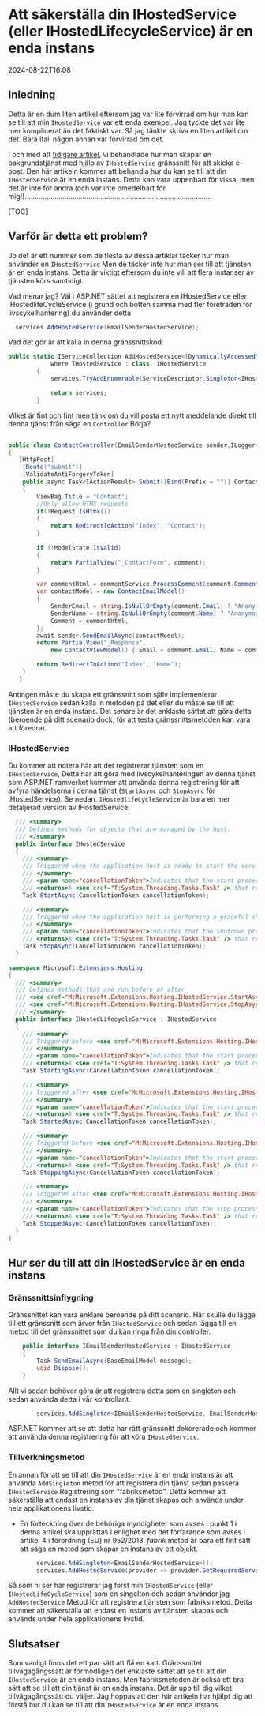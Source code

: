 # Att säkerställa din IHostedService (eller IHostedLifecycleService) är en enda instans

<!--category-- ASP.NET -->
<datetime class="hidden">2024-08-22T16:08</datetime>

## Inledning

Detta är en dum liten artikel eftersom jag var lite förvirrad om hur man kan se till att min `IHostedService` var ett enda exempel. Jag tyckte det var lite mer komplicerat än det faktiskt var. Så jag tänkte skriva en liten artikel om det. Bara ifall någon annan var förvirrad om det.

I och med att [tidigare artikel](/blog/addingasyncsendingforemails), vi behandlade hur man skapar en bakgrundstjänst med hjälp av `IHostedService` gränssnitt för att skicka e-post. Den här artikeln kommer att behandla hur du kan se till att din `IHostedService` är en enda instans.
Detta kan vara uppenbart för vissa, men det är inte för andra (och var inte omedelbart för mig!)..............................................................................................

[TOC]

## Varför är detta ett problem?

Jo det är ett nummer som de flesta av dessa artiklar täcker hur man använder en `IHostedService` Men de täcker inte hur man ser till att tjänsten är en enda instans. Detta är viktigt eftersom du inte vill att flera instanser av tjänsten körs samtidigt.

Vad menar jag? Väl i ASP.NET sättet att registrera en IHostedService eller IHostedlifeCycleService (i grund och botten samma med fler företräden för livscykelhantering) du använder detta

```csharp
  services.AddHostedService(EmailSenderHostedService);
```

Vad det gör är att kalla in denna gränssnittskod:

```csharp
public static IServiceCollection AddHostedService<[DynamicallyAccessedMembers(DynamicallyAccessedMemberTypes.PublicConstructors)] THostedService>(this IServiceCollection services)
            where THostedService : class, IHostedService
        {
            services.TryAddEnumerable(ServiceDescriptor.Singleton<IHostedService, THostedService>());

            return services;
        }

```

Vilket är fint och fint men tänk om du vill posta ett nytt meddelande direkt till denna tjänst från säga en `Controller` Börja?

```csharp

public class ContactController(EmailSenderHostedService sender,ILogger<BaseController> logger) ...
{
   [HttpPost]
    [Route("submit")]
    [ValidateAntiForgeryToken]
    public async Task<IActionResult> Submit([Bind(Prefix = "")] ContactViewModel comment)
    {
        ViewBag.Title = "Contact";
        //Only allow HTMX requests
        if(!Request.IsHtmx())
        {
            return RedirectToAction("Index", "Contact");
        }
      
        if (!ModelState.IsValid)
        {
            return PartialView("_ContactForm", comment);
        }

        var commentHtml = commentService.ProcessComment(comment.Comment);
        var contactModel = new ContactEmailModel()
        {
            SenderEmail = string.IsNullOrEmpty(comment.Email) ? "Anonymous" : comment.Email,
            SenderName = string.IsNullOrEmpty(comment.Name) ? "Anonymous" : comment.Name,
            Comment = commentHtml,
        };
        await sender.SendEmailAsync(contactModel);
        return PartialView("_Response",
            new ContactViewModel() { Email = comment.Email, Name = comment.Name, Comment = commentHtml });

        return RedirectToAction("Index", "Home");
    }
   }
```

Antingen måste du skapa ett gränssnitt som själv implementerar `IHostedService` sedan kalla in metoden på det eller du måste se till att tjänsten är en enda instans. Det senare är det enklaste sättet att göra detta (beroende på ditt scenario dock, för att testa gränssnittsmetoden kan vara att föredra).

### IHostedService

Du kommer att notera här att det registrerar tjänsten som en `IHostedService`, Detta har att göra med livscykelhanteringen av denna tjänst som ASP.NET ramverket kommer att använda denna registrering för att avfyra händelserna i denna tjänst (`StartAsync` och `StopAsync` för IHostedService). Se nedan. `IHostedlifeCycleService` är bara en mer detaljerad version av IHostedService.

```csharp
  /// <summary>
  /// Defines methods for objects that are managed by the host.
  /// </summary>
  public interface IHostedService
  {
    /// <summary>
    /// Triggered when the application host is ready to start the service.
    /// </summary>
    /// <param name="cancellationToken">Indicates that the start process has been aborted.</param>
    /// <returns>A <see cref="T:System.Threading.Tasks.Task" /> that represents the asynchronous Start operation.</returns>
    Task StartAsync(CancellationToken cancellationToken);

    /// <summary>
    /// Triggered when the application host is performing a graceful shutdown.
    /// </summary>
    /// <param name="cancellationToken">Indicates that the shutdown process should no longer be graceful.</param>
    /// <returns>A <see cref="T:System.Threading.Tasks.Task" /> that represents the asynchronous Stop operation.</returns>
    Task StopAsync(CancellationToken cancellationToken);
  }

namespace Microsoft.Extensions.Hosting
{
  /// <summary>
  /// Defines methods that are run before or after
  /// <see cref="M:Microsoft.Extensions.Hosting.IHostedService.StartAsync(System.Threading.CancellationToken)" /> and
  /// <see cref="M:Microsoft.Extensions.Hosting.IHostedService.StopAsync(System.Threading.CancellationToken)" />.
  /// </summary>
  public interface IHostedLifecycleService : IHostedService
  {
    /// <summary>
    /// Triggered before <see cref="M:Microsoft.Extensions.Hosting.IHostedService.StartAsync(System.Threading.CancellationToken)" />.
    /// </summary>
    /// <param name="cancellationToken">Indicates that the start process has been aborted.</param>
    /// <returns>A <see cref="T:System.Threading.Tasks.Task" /> that represents the asynchronous operation.</returns>
    Task StartingAsync(CancellationToken cancellationToken);

    /// <summary>
    /// Triggered after <see cref="M:Microsoft.Extensions.Hosting.IHostedService.StartAsync(System.Threading.CancellationToken)" />.
    /// </summary>
    /// <param name="cancellationToken">Indicates that the start process has been aborted.</param>
    /// <returns>A <see cref="T:System.Threading.Tasks.Task" /> that represents the asynchronous operation.</returns>
    Task StartedAsync(CancellationToken cancellationToken);

    /// <summary>
    /// Triggered before <see cref="M:Microsoft.Extensions.Hosting.IHostedService.StopAsync(System.Threading.CancellationToken)" />.
    /// </summary>
    /// <param name="cancellationToken">Indicates that the start process has been aborted.</param>
    /// <returns>A <see cref="T:System.Threading.Tasks.Task" /> that represents the asynchronous operation.</returns>
    Task StoppingAsync(CancellationToken cancellationToken);

    /// <summary>
    /// Triggered after <see cref="M:Microsoft.Extensions.Hosting.IHostedService.StopAsync(System.Threading.CancellationToken)" />.
    /// </summary>
    /// <param name="cancellationToken">Indicates that the stop process has been aborted.</param>
    /// <returns>A <see cref="T:System.Threading.Tasks.Task" /> that represents the asynchronous operation.</returns>
    Task StoppedAsync(CancellationToken cancellationToken);
  }
}
```

## Hur ser du till att din IHostedService är en enda instans

### Gränssnittsinflygning

Gränssnittet kan vara enklare beroende på ditt scenario. Här skulle du lägga till ett gränssnitt som ärver från `IHostedService` och sedan lägga till en metod till det gränssnittet som du kan ringa från din controller.

```csharp
    public interface IEmailSenderHostedService : IHostedService
    {
        Task SendEmailAsync(BaseEmailModel message);
        void Dispose();
    }
```

Allt vi sedan behöver göra är att registrera detta som en singleton och sedan använda detta i vår kontrollant.

```csharp
        services.AddSingleton<IEmailSenderHostedService, EmailSenderHostedService>();
```

ASP.NET kommer att se att detta har rätt gränssnitt dekorerade och kommer att använda denna registrering för att köra `IHostedService`.

### Tillverkningsmetod

En annan för att se till att din `IHostedService` är en enda instans är att använda `AddSingleton` metod för att registrera din tjänst sedan passera `IHostedService` Registrering som "fabriksmetod". Detta kommer att säkerställa att endast en instans av din tjänst skapas och används under hela applikationens livstid.

* En förteckning över de behöriga myndigheter som avses i punkt 1 i denna artikel ska upprättas i enlighet med det förfarande som avses i artikel 4 i förordning (EU) nr 952/2013. *fabrik* metod är bara ett fint sätt att säga en metod som skapar en instans av ett objekt.

```csharp
        services.AddSingleton<EmailSenderHostedService>();
        services.AddHostedService(provider => provider.GetRequiredService<EmailSenderHostedService>());
```

Så som ni ser här registrerar jag först min `IHostedService` (eller `IHostedLifeCycleService`) som en singelton och sedan använder jag `AddHostedService` Metod för att registrera tjänsten som fabriksmetod. Detta kommer att säkerställa att endast en instans av tjänsten skapas och används under hela applikationens livstid.

## Slutsatser

Som vanligt finns det ett par sätt att flå en katt. Gränssnittet tillvägagångssätt är förmodligen det enklaste sättet att se till att din `IHostedService` är en enda instans. Men fabriksmetoden är också ett bra sätt att se till att din tjänst är en enda instans. Det är upp till dig vilket tillvägagångssätt du väljer. Jag hoppas att den här artikeln har hjälpt dig att förstå hur du kan se till att din `IHostedService` är en enda instans.